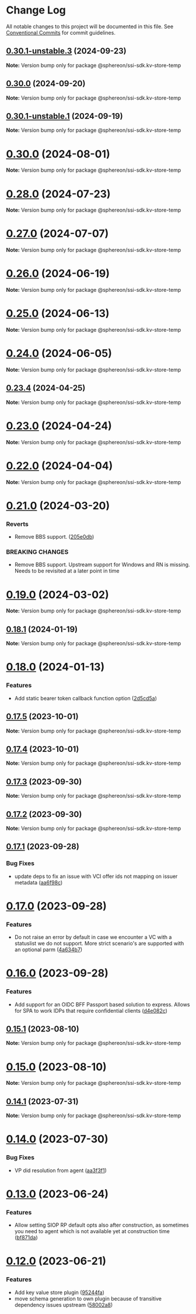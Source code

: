 # Change Log

All notable changes to this project will be documented in this file.
See [Conventional Commits](https://conventionalcommits.org) for commit guidelines.

## [0.30.1-unstable.3](https://github.com/uport-project/veramo/compare/v0.30.0...v0.30.1-unstable.3) (2024-09-23)

**Note:** Version bump only for package @sphereon/ssi-sdk.kv-store-temp






## [0.30.0](https://github.com/uport-project/veramo/compare/v0.30.0...v0.30.1-unstable.2) (2024-09-20)

**Note:** Version bump only for package @sphereon/ssi-sdk.kv-store-temp





## [0.30.1-unstable.1](https://github.com/uport-project/veramo/compare/v0.30.0...v0.30.1-unstable.1) (2024-09-19)

**Note:** Version bump only for package @sphereon/ssi-sdk.kv-store-temp






# [0.30.0](https://github.com/uport-project/veramo/compare/v0.28.0...v0.30.0) (2024-08-01)

**Note:** Version bump only for package @sphereon/ssi-sdk.kv-store-temp

# [0.28.0](https://github.com/uport-project/veramo/compare/v0.27.0...v0.28.0) (2024-07-23)

**Note:** Version bump only for package @sphereon/ssi-sdk.kv-store-temp

# [0.27.0](https://github.com/uport-project/veramo/compare/v0.26.0...v0.27.0) (2024-07-07)

**Note:** Version bump only for package @sphereon/ssi-sdk.kv-store-temp

# [0.26.0](https://github.com/uport-project/veramo/compare/v0.25.0...v0.26.0) (2024-06-19)

**Note:** Version bump only for package @sphereon/ssi-sdk.kv-store-temp

# [0.25.0](https://github.com/uport-project/veramo/compare/v0.24.0...v0.25.0) (2024-06-13)

**Note:** Version bump only for package @sphereon/ssi-sdk.kv-store-temp

# [0.24.0](https://github.com/uport-project/veramo/compare/v0.23.4...v0.24.0) (2024-06-05)

**Note:** Version bump only for package @sphereon/ssi-sdk.kv-store-temp

## [0.23.4](https://github.com/uport-project/veramo/compare/v0.23.2...v0.23.4) (2024-04-25)

**Note:** Version bump only for package @sphereon/ssi-sdk.kv-store-temp

# [0.23.0](https://github.com/uport-project/veramo/compare/v0.22.0...v0.23.0) (2024-04-24)

**Note:** Version bump only for package @sphereon/ssi-sdk.kv-store-temp

# [0.22.0](https://github.com/uport-project/veramo/compare/v0.21.1...v0.22.0) (2024-04-04)

**Note:** Version bump only for package @sphereon/ssi-sdk.kv-store-temp

# [0.21.0](https://github.com/uport-project/veramo/compare/v0.19.0...v0.21.0) (2024-03-20)

### Reverts

- Remove BBS support. ([205e0db](https://github.com/uport-project/veramo/commit/205e0db2bb985bf33a618576955d8b28a39ff932))

### BREAKING CHANGES

- Remove BBS support. Upstream support for Windows and RN is missing. Needs to be revisited at a later point in time

# [0.19.0](https://github.com/uport-project/veramo/compare/v0.18.1...v0.19.0) (2024-03-02)

**Note:** Version bump only for package @sphereon/ssi-sdk.kv-store-temp

## [0.18.1](https://github.com/uport-project/veramo/compare/v0.18.0...v0.18.1) (2024-01-19)

**Note:** Version bump only for package @sphereon/ssi-sdk.kv-store-temp

# [0.18.0](https://github.com/uport-project/veramo/compare/v0.17.5...v0.18.0) (2024-01-13)

### Features

- Add static bearer token callback function option ([2d5cd5a](https://github.com/uport-project/veramo/commit/2d5cd5ad429aa5bf7a1864ce6a09bf2196e37d63))

## [0.17.5](https://github.com/uport-project/veramo/compare/v0.17.4...v0.17.5) (2023-10-01)

**Note:** Version bump only for package @sphereon/ssi-sdk.kv-store-temp

## [0.17.4](https://github.com/uport-project/veramo/compare/v0.17.3...v0.17.4) (2023-10-01)

**Note:** Version bump only for package @sphereon/ssi-sdk.kv-store-temp

## [0.17.3](https://github.com/uport-project/veramo/compare/v0.17.2...v0.17.3) (2023-09-30)

**Note:** Version bump only for package @sphereon/ssi-sdk.kv-store-temp

## [0.17.2](https://github.com/uport-project/veramo/compare/v0.17.1...v0.17.2) (2023-09-30)

**Note:** Version bump only for package @sphereon/ssi-sdk.kv-store-temp

## [0.17.1](https://github.com/uport-project/veramo/compare/v0.17.0...v0.17.1) (2023-09-28)

### Bug Fixes

- update deps to fix an issue with VCI offer ids not mapping on issuer metadata ([aa6f98c](https://github.com/uport-project/veramo/commit/aa6f98c951b41b9273a9128fbc0c08f4eb5aa41b))

# [0.17.0](https://github.com/uport-project/veramo/compare/v0.16.0...v0.17.0) (2023-09-28)

### Features

- Do not raise an error by default in case we encounter a VC with a statuslist we do not support. More strict scenario's are supported with an optional parm ([4a634b7](https://github.com/uport-project/veramo/commit/4a634b77aadb59b93dd384018e64045fe95762e7))

# [0.16.0](https://github.com/uport-project/veramo/compare/v0.15.1...v0.16.0) (2023-09-28)

### Features

- Add support for an OIDC BFF Passport based solution to express. Allows for SPA to work IDPs that require confidential clients ([d4e082c](https://github.com/uport-project/veramo/commit/d4e082c76693b2449a0bf101db99e974fe4a796f))

## [0.15.1](https://github.com/uport-project/veramo/compare/v0.15.0...v0.15.1) (2023-08-10)

**Note:** Version bump only for package @sphereon/ssi-sdk.kv-store-temp

# [0.15.0](https://github.com/uport-project/veramo/compare/v0.14.1...v0.15.0) (2023-08-10)

**Note:** Version bump only for package @sphereon/ssi-sdk.kv-store-temp

## [0.14.1](https://github.com/uport-project/veramo/compare/v0.14.0...v0.14.1) (2023-07-31)

**Note:** Version bump only for package @sphereon/ssi-sdk.kv-store-temp

# [0.14.0](https://github.com/uport-project/veramo/compare/v0.13.0...v0.14.0) (2023-07-30)

### Bug Fixes

- VP did resolution from agent ([aa3f3f1](https://github.com/uport-project/veramo/commit/aa3f3f1173f502c5414a2237231306311ed4d1fc))

# [0.13.0](https://github.com/uport-project/veramo/compare/v0.12.0...v0.13.0) (2023-06-24)

### Features

- Allow setting SIOP RP default opts also after construction, as sometimes you need to agent which is not available yet at construction time ([bf871da](https://github.com/uport-project/veramo/commit/bf871dab0dc670c4e072d177998c6890f28b8fa7))

# [0.12.0](https://github.com/uport-project/veramo/compare/v0.11.0...v0.12.0) (2023-06-21)

### Features

- Add key value store plugin ([95244fa](https://github.com/uport-project/veramo/commit/95244fa9f6c79d47660f1afee39c2c9db50f0e27))
- move schema generation to own plugin because of transitive dependency issues upstream ([58002a8](https://github.com/uport-project/veramo/commit/58002a861f7ed504b0e1d4250d556f8414f961a0))
